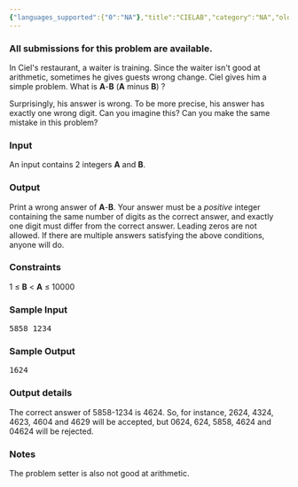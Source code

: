 ```yaml
---
{"languages_supported":{"0":"NA"},"title":"CIELAB","category":"NA","old_version":true,"problem_code":"CIELAB","tags":{"0":"NA"},"layout":"problem"}
---
```


<h3> All submissions for this problem are available. </h3><p>
In Ciel's restaurant, a waiter is training.
Since the waiter isn't good at arithmetic, sometimes he gives guests wrong change.
Ciel gives him a simple problem.
What is <strong>A</strong>-<strong>B</strong> (<strong>A</strong> minus <strong>B</strong>) ?
</p>

<p>
Surprisingly, his answer is wrong.
To be more precise, his answer has exactly one wrong digit.
Can you imagine this?
Can you make the same mistake in this problem?
</p>

<h3>Input</h3>
<p>
An input contains 2 integers <strong>A</strong> and <strong>B</strong>.
</p>

<h3>Output</h3>
<p>
Print a wrong answer of <strong>A</strong>-<strong>B</strong>.
Your answer must be a <em>positive</em> integer containing the same number of digits as the correct answer, and exactly one digit must differ from the correct answer.
Leading zeros are not allowed.
If there are multiple answers satisfying the above conditions, anyone will do.
</p>

<h3>Constraints</h3>
<p>
1 ≤ <strong>B</strong> &lt; <strong>A</strong> ≤ 10000
</p>

<h3>Sample Input</h3>
<pre>5858 1234</pre>

<h3>Sample Output</h3>
<pre>1624</pre>

<h3>Output details</h3>
<p>
The correct answer of 5858-1234 is 4624.
So, for instance, 2624, 4324, 4623, 4604 and 4629 will be accepted, but 0624, 624, 5858, 4624 and 04624 will be rejected.
</p>

<h3>Notes</h3>
<p>
The problem setter is also not good at arithmetic.
</p>    